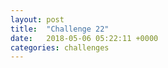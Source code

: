 ```yaml
---
layout: post
title:  "Challenge 22"
date:   2018-05-06 05:22:11 +0000
categories: challenges
---
```

